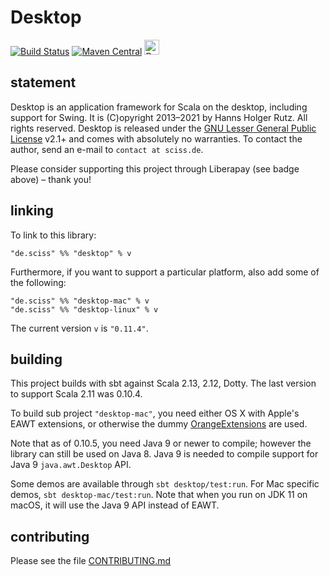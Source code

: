 # Desktop

[![Build Status](https://github.com/Sciss/Desktop/workflows/Scala%20CI/badge.svg?branch=main)](https://github.com/Sciss/Desktop/actions?query=workflow%3A%22Scala+CI%22)
[![Maven Central](https://maven-badges.herokuapp.com/maven-central/de.sciss/desktop_2.13/badge.svg)](https://maven-badges.herokuapp.com/maven-central/de.sciss/desktop_2.13)
<a href="https://liberapay.com/sciss/donate"><img alt="Donate using Liberapay" src="https://liberapay.com/assets/widgets/donate.svg" height="24"></a>

## statement

Desktop is an application framework for Scala on the desktop, including support for Swing.
It is (C)opyright 2013&ndash;2021 by Hanns Holger Rutz. All rights reserved. Desktop is released under
the [GNU Lesser General Public License](https://github.com/Sciss/Desktop/raw/main/LICENSE) v2.1+ and comes
with absolutely no warranties. To contact the author, send an e-mail to `contact at sciss.de`.

Please consider supporting this project through Liberapay (see badge above) – thank you!

## linking

To link to this library:

    "de.sciss" %% "desktop" % v

Furthermore, if you want to support a particular platform, also add some of the following:

    "de.sciss" %% "desktop-mac" % v
    "de.sciss" %% "desktop-linux" % v

The current version `v` is `"0.11.4"`.

## building

This project builds with sbt against Scala 2.13, 2.12, Dotty. The last version to support Scala 2.11 was 0.10.4.

To build sub project `"desktop-mac"`, you need either OS X with Apple's EAWT extensions, or otherwise the
dummy [OrangeExtensions](http://ymasory.github.io/OrangeExtensions/) are used.

Note that as of 0.10.5, you need Java 9 or newer to compile; however the library can still be used on
Java 8. Java 9 is needed to compile support for Java 9 `java.awt.Desktop` API.

Some demos are available through `sbt desktop/test:run`. For Mac specific demos, `sbt desktop-mac/test:run`.
Note that when you run on JDK 11 on macOS, it will use the Java 9 API instead of EAWT.

## contributing

Please see the file [CONTRIBUTING.md](CONTRIBUTING.md)

